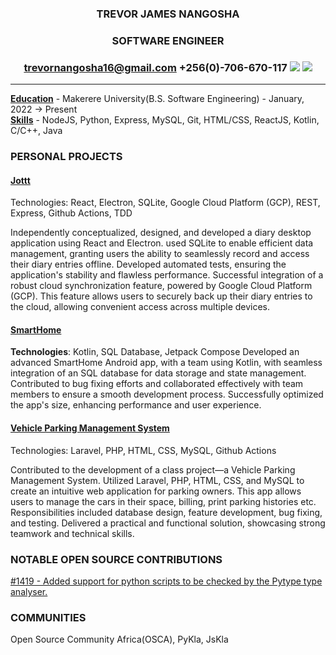 ### <div align="center">TREVOR JAMES NANGOSHA</div>
### <div align="center">SOFTWARE ENGINEER</div>
### <div align="center">trevornangosha16@gmail.com   +256(0)-706-670-117   <a href="https://twiiter.com/TJNangosha"><img src="https://img.shields.io/badge/Twitter-%231DA1F2.svg?style=for-the-badge&logo=Twitter&logoColor=white"/></a>   <a href="https://linkedin.com/in/trevor-james-nangosha-983572214"><img src="https://img.shields.io/badge/linkedin-%230077B5.svg?style=for-the-badge&logo=linkedin&logoColor=white"/></a>
</div>

***

<ins>**Education**</ins> - Makerere University(B.S. Software Engineering) - January, 2022 -> Present  
<ins>**Skills**</ins> - NodeJS, Python, Express, MySQL, Git, HTML/CSS, ReactJS, Kotlin, C/C++, Java

### PERSONAL PROJECTS

#### <a href="https://github.com/trevor-james-nangosha/Jott">Jottt</a>
Technologies: React, Electron, SQLite, Google Cloud Platform (GCP), REST, Express, Github Actions, TDD

Independently conceptualized, designed, and developed a diary desktop application using React and Electron. used SQLite to enable efficient data management, granting users the ability to seamlessly record and access their diary entries offline. Developed automated tests, ensuring the application's stability and flawless performance. Successful integration of a robust cloud synchronization feature, powered by Google Cloud Platform (GCP). This feature allows users to securely back up their diary entries to the cloud, allowing convenient access across multiple devices. 

#### <a href="https://github.com/trevor-james-nangosha/SmartHome">SmartHome</a>
**Technologies**: Kotlin, SQL Database, Jetpack Compose
Developed an advanced SmartHome Android app, with a team using Kotlin, with seamless integration of an SQL database for data storage and state management. Contributed to bug fixing efforts and collaborated effectively with team members to ensure a smooth development process. Successfully optimized the app's size, enhancing performance and user experience.

#### <a href="https://github.com/trevor-james-nangosha/Vehicle-Parking-Management-System">Vehicle Parking Management System</a>
Technologies: Laravel, PHP, HTML, CSS, MySQL, Github Actions

Contributed to the development of a class project—a Vehicle Parking Management System. Utilized Laravel, PHP, HTML, CSS, and MySQL to create an intuitive web application for parking owners. This app allows users to manage the cars in their space, billing, print parking histories etc. Responsibilities included database design, feature development, bug fixing, and testing. Delivered a practical and functional solution, showcasing strong teamwork and technical skills.


### NOTABLE OPEN SOURCE CONTRIBUTIONS
<a href="https://github.com/google/pytype/pull/1419">#1419 - Added support for python scripts to be checked by the Pytype type analyser.</a>

### COMMUNITIES
Open Source Community Africa(OSCA), PyKla, JsKla





